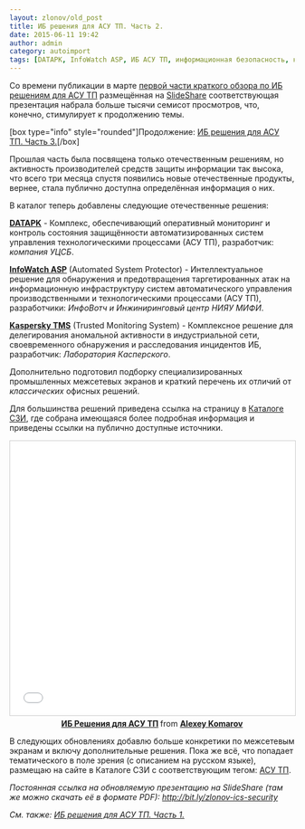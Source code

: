 ```yaml
---
layout: zlonov/old_post
title: ИБ решения для АСУ ТП. Часть 2.
date: 2015-06-11 19:42
author: admin
category: autoimport
tags: [DATAPK, InfoWatch ASP, ИБ АСУ ТП, информационная безопасность, каталог, межсетевые экраны, обзор]
---
```

Со времени публикации в марте <a href="https://zlonov.ru/2015/03/information-security-solutions-for-ics-part1/" target="_blank">первой части краткого обзора по ИБ решениям для АСУ ТП</a> размещённая на <a href="http://www.slideshare.net/zlonov/" target="_blank">SlideShare</a> соответствующая презентация набрала больше тысячи семисот просмотров, что, конечно, стимулирует к продолжению темы.

[box type="info" style="rounded"]Продолжение: <a href="https://zlonov.ru/2015/11/ics-security-part3/" target="_blank">ИБ решения для АСУ ТП. Часть 3.</a>[/box]

Прошлая часть была посвящена только отечественным решениям, но активность производителей средств защиты информации так высока, что всего три месяца спустя появились новые отечественные продукты, вернее, стала публично доступна определённая информация о них.

В каталог теперь добавлены следующие отечественные решения:

<a href="https://zlonov.ru/catalog/datapk/" target="_blank"><strong>DATAPK</strong></a> - Комплекс, обеспечивающий оперативный мониторинг и контроль состояния защищённости автоматизированных систем управления технологическими процессами (АСУ ТП), разработчик: <em>компания УЦСБ</em>.

<strong><a href="https://zlonov.ru/catalog/infowatch-asp/" target="_blank">InfoWatch ASP</a></strong> (Automated System Protector) - Интеллектуальное решение для обнаружения и предотвращения таргетированных атак на информационную инфраструктуру систем автоматического управления производственными и технологическими процессами (АСУ ТП), разработчики: <em>ИнфоВотч и Инжиниринговый центр НИЯУ МИФИ</em>.

<strong><a href="https://zlonov.ru/catalog/kaspersky-tms/" target="_blank">Kaspersky TMS</a></strong> (Trusted Monitoring System) - Комплексное решение для делегирования аномальной активности в индустриальной сети, своевременного обнаружения и расследования инцидентов ИБ, разработчик: <em>Лаборатория Касперского</em>.

Дополнительно подготовил подборку специализированных промышленных межсетевых экранов и краткий перечень их отличий от <em>классических</em> офисных решений.

Для большинства решений приведена ссылка на страницу в <a href="https://zlonov.ru/catalog/" target="_blank">Каталоге СЗИ</a>, где собрана имеющаяся более подробная информация и приведены ссылки на публично доступные источники.

<div style="margin-bottom: 5px; text-align: center;">

<iframe style="border: 1px solid #CCC; border-width: 1px; margin-bottom: 5px; max-width: 100%;" src="//www.slideshare.net/slideshow/embed_code/key/oOHjrP8lXGd2iH" width="595" height="485" frameborder="0" marginwidth="0" marginheight="0" scrolling="no" allowfullscreen="allowfullscreen"> </iframe>
<div style="margin-bottom: 5px;"><strong> <a title="ИБ Решения для АСУ ТП" href="//www.slideshare.net/zlonov/information-security-solutions-for-ics" target="_blank">ИБ Решения для АСУ ТП</a> </strong> from <strong><a href="//www.slideshare.net/zlonov" target="_blank">Alexey Komarov</a></strong></div>
</div>

В следующих обновлениях добавлю больше конкретики по межсетевым экранам и включу дополнительные решения. Пока же всё, что попадает тематического в поле зрения (с описанием на русском языке), размещаю на сайте в Каталоге СЗИ с соответствующим тегом: <a href="https://zlonov.ru/catalog/tags/асу-тп/" target="_blank">АСУ ТП</a>.

<em>Постоянная ссылка на обновляемую презентацию на SlideShare (там же можно скачать её в формате PDF): <a href="http://bit.ly/zlonov-ics-security" target="_blank">http://bit.ly/zlonov-ics-security</a></em>

<em>См. также: <a href="https://zlonov.ru/2015/03/information-security-solutions-for-ics-part1/" target="_blank">ИБ решения для АСУ ТП. Часть 1.</a></em>
